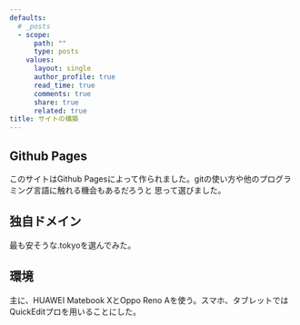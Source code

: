 ```yaml
---
defaults:
  # _posts
  - scope:
      path: ""
      type: posts
    values:
      layout: single
      author_profile: true
      read_time: true
      comments: true
      share: true
      related: true
title: サイトの構築
---
```


## Github Pages
このサイトはGithub Pagesによって作られました。gitの使い方や他のプログラミング言語に触れる機会もあるだろうと
思って選びました。

## 独自ドメイン
最も安そうな.tokyoを選んでみた。

## 環境
主に、HUAWEI Matebook XとOppo Reno Aを使う。スマホ、タブレットではQuickEditプロを用いることにした。

